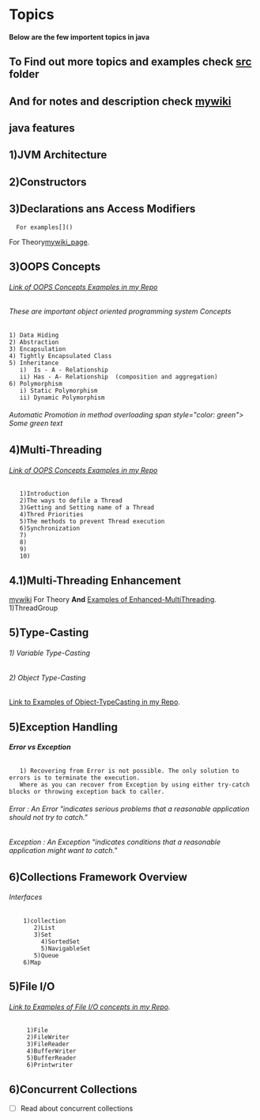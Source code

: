 # Topics
#### **Below are the few importent topics in java**
##  **To Find out more topics and examples check [src](https://github.com/kattakapilkumar/Java/tree/master/src) folder**
##  **And for notes and description check [mywiki](https://github.com/kattakapilkumar/Java/wiki)**
 ## java features
 ## 1)JVM Architecture
 ## 2)Constructors
 ## 3)Declarations ans Access Modifiers
      For examples[]()
   For Theory[mywiki_page](https://github.com/kattakapilkumar/Java/wiki/Declarations-and-Access-Modifiers).
 
 ## 3)OOPS Concepts
###### [Link of OOPS Concepts Examples in my Repo](https://github.com/kattakapilkumar/Java/tree/master/src/oops_concepts)
######    These are important object oriented programming system Concepts <br />
    1) Data Hiding
    2) Abstraction
    3) Encapsulation
    4) Tightly Encapsulated Class
    5) Inheritance
       i)  Is - A - Relationship
       ii) Has - A- Relationship  (composition and aggregation)
    6) Polymorphism
       i) Static Polymorphism
       ii) Dynamic Polymorphism
###### Automatic Promotion in method overloading span style="color: green"> Some green text </span>
  ## 4)Multi-Threading
  ###### [Link of OOPS Concepts Examples in my Repo](https://github.com/kattakapilkumar/Java/tree/master/src/oops_concepts)
       1)Introduction
       2)The ways to defile a Thread
       3)Getting and Setting name of a Thread
       4)Thred Priorities
       5)The methods to prevent Thread execution
       6)Synchronization
       7)
       8)
       9)
       10)
  ## 4.1)Multi-Threading Enhancement
[mywiki]() For Theory **And** [Examples of Enhanced-MultiThreading](https://github.com/kattakapilkumar/Java/tree/master/src/multi_threading/enhancement_multi_threading).         
    1)ThreadGroup
         
  ## 5)Type-Casting
######     1) Variable Type-Casting

######     2) Object Type-Casting
[Link to Examples of Object-TypeCasting in my Repo](https://github.com/kattakapilkumar/Java/tree/master/src/object_TypeCasting).

 ## 5)Exception Handling 
 ###### **Error vs Exception**
       1) Recovering from Error is not possible. The only solution to errors is to terminate the execution. 
       Where as you can recover from Exception by using either try-catch blocks or throwing exception back to caller.
######  Error : An Error "indicates serious problems that a reasonable application should not try to catch."
######  Exception : An Exception "indicates conditions that a reasonable application might want to catch."
           
 ## 6)Collections Framework Overview
 ###### Interfaces 
        1)collection
           2)List
           3)Set
             4)SortedSet
             5)NavigableSet
           5)Queue
        6)Map 
           
          
 ## 5)File I/O
 ###### [Link to Examples of File I/O concepts in my Repo]().
         1)File
         2)FileWriter
         3)FileReader
         4)BufferWriter
         5)BufferReader
         6)Printwriter
       
 ## 6)Concurrent Collections
- [ ] Read about concurrent collections

    
